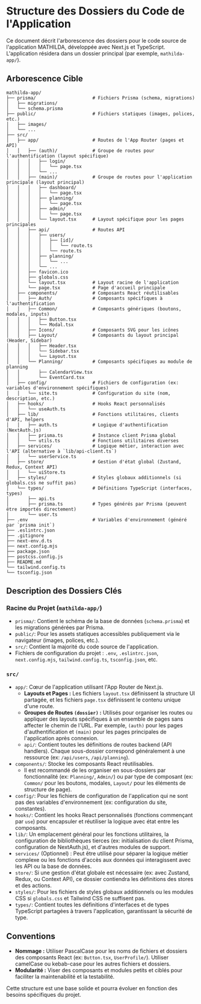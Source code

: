 # Structure des Dossiers du Code de l'Application

Ce document décrit l'arborescence des dossiers pour le code source de l'application MATHILDA, développée avec Next.js et TypeScript. L'application résidera dans un dossier principal (par exemple, `mathilda-app/`).

## Arborescence Cible

```
mathilda-app/
├── prisma/                     # Fichiers Prisma (schema, migrations)
│   ├── migrations/
│   └── schema.prisma
├── public/                     # Fichiers statiques (images, polices, etc.)
│   ├── images/
│   └── ...
├── src/
│   ├── app/                    # Routes de l'App Router (pages et API)
│   │   ├── (auth)/             # Groupe de routes pour l'authentification (layout spécifique)
│   │   │   ├── login/
│   │   │   │   └── page.tsx
│   │   │   └── ...
│   │   ├── (main)/             # Groupe de routes pour l'application principale (layout principal)
│   │   │   ├── dashboard/
│   │   │   │   └── page.tsx
│   │   │   ├── planning/
│   │   │   │   └── page.tsx
│   │   │   ├── admin/
│   │   │   │   └── page.tsx
│   │   │   └── layout.tsx      # Layout spécifique pour les pages principales
│   │   ├── api/                # Routes API
│   │   │   ├── users/
│   │   │   │   ├── [id]/
│   │   │   │   │   └── route.ts
│   │   │   │   └── route.ts
│   │   │   ├── planning/
│   │   │   │   └── ...
│   │   │   └── ...
│   │   ├── favicon.ico
│   │   ├── globals.css
│   │   └── layout.tsx          # Layout racine de l'application
│   │   └── page.tsx            # Page d'accueil principale
│   ├── components/             # Composants React réutilisables
│   │   ├── Auth/               # Composants spécifiques à l'authentification
│   │   ├── Common/             # Composants génériques (boutons, modales, inputs)
│   │   │   ├── Button.tsx
│   │   │   └── Modal.tsx
│   │   ├── Icons/              # Composants SVG pour les icônes
│   │   ├── Layout/             # Composants du layout principal (Header, Sidebar)
│   │   │   ├── Header.tsx
│   │   │   └── Sidebar.tsx
│   │   │   └── Layout.tsx
│   │   └── Planning/           # Composants spécifiques au module de planning
│   │       ├── CalendarView.tsx
│   │       └── EventCard.tsx
│   ├── config/                 # Fichiers de configuration (ex: variables d'environnement spécifiques)
│   │   └── site.ts             # Configuration du site (nom, description, etc.)
│   ├── hooks/                  # Hooks React personnalisés
│   │   └── useAuth.ts
│   ├── lib/                    # Fonctions utilitaires, clients d'API, helpers
│   │   ├── auth.ts             # Logique d'authentification (NextAuth.js)
│   │   ├── prisma.ts           # Instance client Prisma global
│   │   └── utils.ts            # Fonctions utilitaires diverses
│   ├── services/               # Logique métier, interaction avec l'API (alternative à `lib/api-client.ts`)
│   │   └── userService.ts
│   ├── store/                  # Gestion d'état global (Zustand, Redux, Context API)
│   │   └── uiStore.ts
│   ├── styles/                 # Styles globaux additionnels (si globals.css ne suffit pas)
│   └── types/                  # Définitions TypeScript (interfaces, types)
│       ├── api.ts
│       ├── prisma.ts           # Types générés par Prisma (peuvent être importés directement)
│       └── user.ts
├── .env                        # Variables d'environnement (généré par `prisma init`)
├── .eslintrc.json
├── .gitignore
├── next-env.d.ts
├── next.config.mjs
├── package.json
├── postcss.config.js
├── README.md
└── tailwind.config.ts
└── tsconfig.json
```

## Description des Dossiers Clés

### Racine du Projet (`mathilda-app/`)
-   `prisma/`: Contient le schéma de la base de données (`schema.prisma`) et les migrations générées par Prisma.
-   `public/`: Pour les assets statiques accessibles publiquement via le navigateur (images, polices, etc.).
-   `src/`: Contient la majorité du code source de l'application.
-   Fichiers de configuration du projet : `.env`, `.eslintrc.json`, `next.config.mjs`, `tailwind.config.ts`, `tsconfig.json`, etc.

### `src/`
-   `app/`: Cœur de l'application utilisant l'App Router de Next.js.
    -   **Layouts et Pages :** Les fichiers `layout.tsx` définissent la structure UI partagée, et les fichiers `page.tsx` définissent le contenu unique d'une route.
    -   **Groupes de Routes `(dossier)` :** Utilisés pour organiser les routes ou appliquer des layouts spécifiques à un ensemble de pages sans affecter le chemin de l'URL. Par exemple, `(auth)` pour les pages d'authentification et `(main)` pour les pages principales de l'application après connexion.
    -   `api/`: Contient toutes les définitions de routes backend (API handlers). Chaque sous-dossier correspond généralement à une ressource (ex: `/api/users`, `/api/planning`).
-   `components/`: Stocke les composants React réutilisables.
    -   Il est recommandé de les organiser en sous-dossiers par fonctionnalité (ex: `Planning/`, `Admin/`) ou par type de composant (ex: `Common/` pour les boutons, modales, `Layout/` pour les éléments de structure de page).
-   `config/`: Pour les fichiers de configuration de l'application qui ne sont pas des variables d'environnement (ex: configuration du site, constantes).
-   `hooks/`: Contient les hooks React personnalisés (fonctions commençant par `use`) pour encapsuler et réutiliser la logique avec état entre les composants.
-   `lib/`: Un emplacement général pour les fonctions utilitaires, la configuration de bibliothèques tierces (ex: initialisation du client Prisma, configuration de NextAuth.js), et d'autres modules de support.
-   `services/` (Optionnel) : Peut être utilisé pour séparer la logique métier complexe ou les fonctions d'accès aux données qui interagissent avec les API ou la base de données.
-   `store/`: Si une gestion d'état globale est nécessaire (ex: avec Zustand, Redux, ou Context API), ce dossier contiendra les définitions des stores et des actions.
-   `styles/`: Pour les fichiers de styles globaux additionnels ou les modules CSS si `globals.css` et Tailwind CSS ne suffisent pas.
-   `types/`: Contient toutes les définitions d'interfaces et de types TypeScript partagées à travers l'application, garantissant la sécurité de type.

## Conventions
-   **Nommage :** Utiliser PascalCase pour les noms de fichiers et dossiers des composants React (ex: `Button.tsx`, `UserProfile/`). Utiliser camelCase ou kebab-case pour les autres fichiers et dossiers.
-   **Modularité :** Viser des composants et modules petits et ciblés pour faciliter la maintenabilité et la testabilité.

Cette structure est une base solide et pourra évoluer en fonction des besoins spécifiques du projet. 